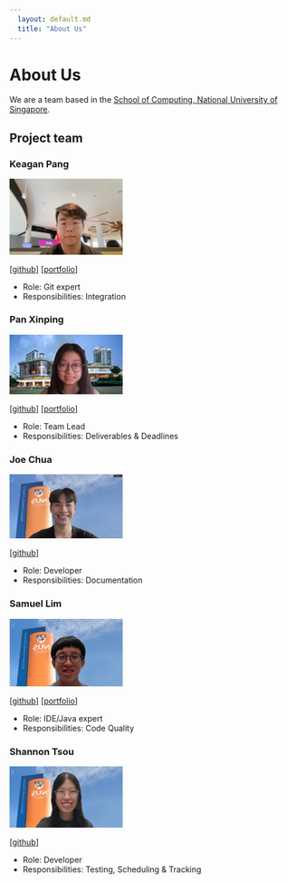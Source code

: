 ```yaml
---
  layout: default.md
  title: "About Us"
---
```


# About Us

We are a team based in the [School of Computing, National University of Singapore](http://www.comp.nus.edu.sg).

## Project team

### Keagan Pang

<img src="images/keaganpzh.png" width="200px">

[[github](https://github.com/keaganpzh)] [[portfolio](team/keaganpzh.md)]

-   Role: Git expert
-   Responsibilities: Integration

### Pan Xinping

<img src="images/p-xp.png" width="200px">

[[github](http://github.com/p-xp)]
[[portfolio](team/p-xp.md)]

-   Role: Team Lead
-   Responsibilities: Deliverables & Deadlines

### Joe Chua

<img src="images/wasjoe1.png" width="200px">

[[github](http://github.com/wasjoe1)]

- Role: Developer
- Responsibilities: Documentation

### Samuel Lim

<img src="images/samuelim01.png" width="200px">

[[github](http://github.com/samuelim01)]
[[portfolio](team/samuelim01.md)]

- Role: IDE/Java expert
- Responsibilities: Code Quality

### Shannon Tsou

<img src="images/tllshan.png" width="200px">

[[github](http://github.com/tllshan)]

- Role: Developer
- Responsibilities: Testing, Scheduling & Tracking
